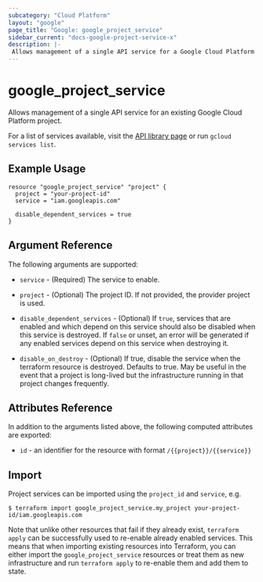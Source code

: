 ```yaml
---
subcategory: "Cloud Platform"
layout: "google"
page_title: "Google: google_project_service"
sidebar_current: "docs-google-project-service-x"
description: |-
 Allows management of a single API service for a Google Cloud Platform project.
---
```


# google\_project\_service

Allows management of a single API service for an existing Google Cloud Platform project. 

For a list of services available, visit the
[API library page](https://console.cloud.google.com/apis/library) or run `gcloud services list`.

## Example Usage

```hcl
resource "google_project_service" "project" {
  project = "your-project-id"
  service = "iam.googleapis.com"

  disable_dependent_services = true
}
```

## Argument Reference

The following arguments are supported:

* `service` - (Required) The service to enable.

* `project` - (Optional) The project ID. If not provided, the provider project is used.

* `disable_dependent_services` - (Optional) If `true`, services that are enabled and which depend on this service should also be disabled when this service is destroyed.
If `false` or unset, an error will be generated if any enabled services depend on this service when destroying it.

* `disable_on_destroy` - (Optional) If true, disable the service when the terraform resource is destroyed.  Defaults to true.  May be useful in the event that a project is long-lived but the infrastructure running in that project changes frequently.

## Attributes Reference

In addition to the arguments listed above, the following computed attributes are exported:

* `id` - an identifier for the resource with format `/{{project}}/{{service}}`

## Import

Project services can be imported using the `project_id` and `service`, e.g.

```
$ terraform import google_project_service.my_project your-project-id/iam.googleapis.com
```

Note that unlike other resources that fail if they already exist, `terraform apply` can be successfully used to re-enable already enabled services. This means that when importing existing resources into Terraform, you can either import the `google_project_service` resources or treat them as new infrastructure and run `terraform apply` to re-enable them and add them to state.
